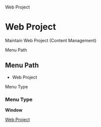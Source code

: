 
Web Project
# Web Project


Maintain Web Project (Content Management)

Menu Path
## Menu Path



- Web Project

Menu Type
### Menu Type

**Window**


[Web Project](../../functional-guide/window/window-web-project.md)